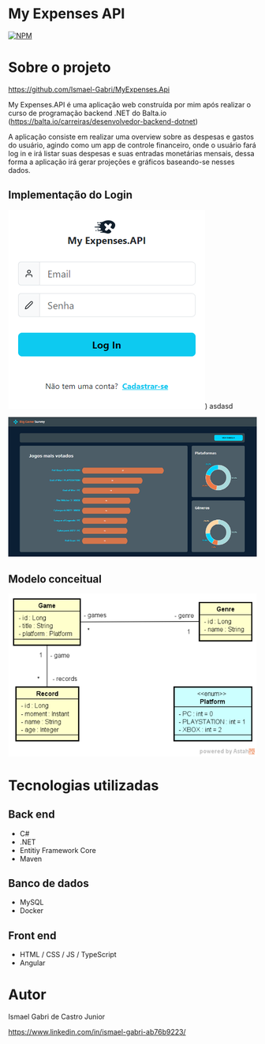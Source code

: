 # My Expenses API
[![NPM](https://img.shields.io/npm/l/react)](https://github.com/Ismael-Gabri/MyExpenses.Api/blob/main/LICENCE) 

# Sobre o projeto

https://github.com/Ismael-Gabri/MyExpenses.Api

My Expenses.API é uma aplicação web construída por mim após realizar o curso de programação backend .NET do Balta.io (https://balta.io/carreiras/desenvolvedor-backend-dotnet)

A aplicação consiste em realizar uma overview sobre as despesas e gastos do usuário, agindo como um app de controle financeiro, onde o usuário fará log in e irá listar suas despesas e suas entradas monetárias mensais, dessa forma a aplicação irá gerar projeções e gráficos baseando-se nesses dados.

## Implementação do Login
![Web 1](https://github.com/Ismael-Gabri/assets/blob/main/imagens/Small%20Login%20Screen.png))
asdasd

![Web 2](https://github.com/acenelio/assets/raw/main/sds1/web2.png)

## Modelo conceitual
![Modelo Conceitual](https://github.com/acenelio/assets/raw/main/sds1/modelo-conceitual.png)

# Tecnologias utilizadas
## Back end
- C#
- .NET
- Entitiy Framework Core
- Maven
## Banco de dados
- MySQL
- Docker
## Front end
- HTML / CSS / JS / TypeScript
- Angular

# Autor

Ismael Gabri de Castro Junior

https://www.linkedin.com/in/ismael-gabri-ab76b9223/
